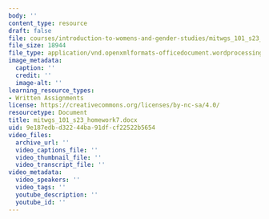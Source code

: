 ```yaml
---
body: ''
content_type: resource
draft: false
file: courses/introduction-to-womens-and-gender-studies/mitwgs_101_s23_homework7.docx
file_size: 18944
file_type: application/vnd.openxmlformats-officedocument.wordprocessingml.document
image_metadata:
  caption: ''
  credit: ''
  image-alt: ''
learning_resource_types:
- Written Assignments
license: https://creativecommons.org/licenses/by-nc-sa/4.0/
resourcetype: Document
title: mitwgs_101_s23_homework7.docx
uid: 9e187edb-d322-44ba-91df-cf22522b5654
video_files:
  archive_url: ''
  video_captions_file: ''
  video_thumbnail_file: ''
  video_transcript_file: ''
video_metadata:
  video_speakers: ''
  video_tags: ''
  youtube_description: ''
  youtube_id: ''
---
```

